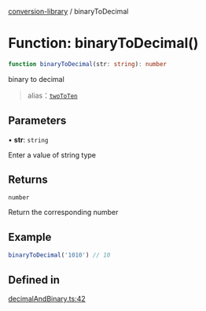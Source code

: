 [conversion-library](../globals.md) / binaryToDecimal

# Function: binaryToDecimal()

```ts
function binaryToDecimal(str: string): number
```

binary to decimal

> alias：[`twoToTen`](twoToTen)

## Parameters

• **str**: `string`

Enter a value of string type

## Returns

`number`

Return the corresponding number

## Example

```ts
binaryToDecimal('1010') // 10
```

## Defined in

[decimalAndBinary.ts:42](https://github.com/fxss5201/conversion-library/blob/9af897b733f816386974ba9caeb48523af77dce3/lib/decimal-conversion/decimalAndBinary.ts#L42)
